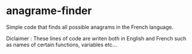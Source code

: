 # anagrame-finder
Simple code that finds all possible anagrams in the French language.

Diclaimer : These lines of code are writen both in English and French such as names of certain functions, variables etc... 
